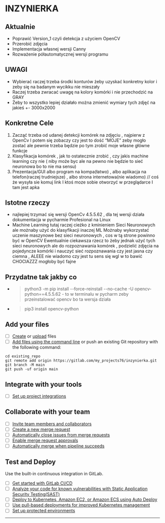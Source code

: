 # INZYNIERKA



## Aktualnie
- Poprawić Version_1 czyli detekcja z użyciem OpenCV
- Przerobić zdjęcia
- Implementacja własnej wersji Canny
- Rozważenie półautomatycznej wersji programu


## UWAGI
- Wybierać raczej trzeba środki konturów żeby uzyskać konkretny kolor i zeby się na badanym wycikku nie mieszały
- Raczej trzeba zwracać uwagę na kolory komórki i nie przechodzić na GRAY
- Żeby to wszystko lepiej działało można zmienić wymiary tych zdjęć na jakieś  +-  3000x2000 

## Konkretne Cele
1. Zacząć trzeba od udanej detekcji komórek na zdjęciu , najpierw z OpenCv I potem się zobaczy czy jest to dość  “MOJE” zeby mogło zostać ale pewnie trzeba będzie po tym zrobić moje własne główne funkcje
2. Klasyfikacja komórek , jak to ostatecznie zrobić , czy jakis machine learning czy nie ( niby może byc ale na pewno nie będzie to sieć neuronowa bo to nie ma sensu)
3. Prezentacja/GUI  albo program na kompa(łatwo)  ,  albo  aplikacja na telefon(raczej trudniejsze)   ,   albo strona internetowa(nie wiadomo) // coś że wysyła sie komuj link I ktoś moze sobie otworzyć w przeglądarce I tam jest apka

## Istotne rzeczy 
- najlepiej trzymać się wersji OpenCv  4.5.5.62  ,  dla tej wersji działa dokumentacja w pycharmie Profesional na Linux
- Machine Learning tutaj raczej cieżko z kminieniem Sieci Neuronowych ale możnaby użyć do klasyfikacji inaczej ML
      Możnaby wykorzystać uczenie maszynowe bez sieci neuronowych , cos w tą strone powinno być w OpenCV
      Ewentualnie ciekawsza rzecz to żeby jednak użyć tych sieci neuronowych ale do rozpoznawania komórek  , podzielić zdjęcia na pojedyncze komórki i nauczyć sieć rozpoznawania czy jest 
      jasna czy ciemna , ALEEE nie wiadomo czy jest tu sens się wgl w to bawić  CHOCIAZZZ  mogłoby być fajne

## Przydatne tak jakby co 
- > python3 -m pip install --force-reinstall --no-cache -U opencv-python==4.5.5.62  -  to w terminalu w pycharm zeby przeinstalować opencv bo ta wersja działa
- > pip3 install opencv-python





## Add your files

- [ ] [Create](https://docs.gitlab.com/ee/user/project/repository/web_editor.html#create-a-file) or [upload](https://docs.gitlab.com/ee/user/project/repository/web_editor.html#upload-a-file) files
- [ ] [Add files using the command line](https://docs.gitlab.com/ee/gitlab-basics/add-file.html#add-a-file-using-the-command-line) or push an existing Git repository with the following command:

```
cd existing_repo
git remote add origin https://gitlab.com/my_projects76/inzynierka.git
git branch -M main
git push -uf origin main
```

## Integrate with your tools

- [ ] [Set up project integrations](https://gitlab.com/my_projects76/inzynierka/-/settings/integrations)

## Collaborate with your team

- [ ] [Invite team members and collaborators](https://docs.gitlab.com/ee/user/project/members/)
- [ ] [Create a new merge request](https://docs.gitlab.com/ee/user/project/merge_requests/creating_merge_requests.html)
- [ ] [Automatically close issues from merge requests](https://docs.gitlab.com/ee/user/project/issues/managing_issues.html#closing-issues-automatically)
- [ ] [Enable merge request approvals](https://docs.gitlab.com/ee/user/project/merge_requests/approvals/)
- [ ] [Automatically merge when pipeline succeeds](https://docs.gitlab.com/ee/user/project/merge_requests/merge_when_pipeline_succeeds.html)

## Test and Deploy

Use the built-in continuous integration in GitLab.

- [ ] [Get started with GitLab CI/CD](https://docs.gitlab.com/ee/ci/quick_start/index.html)
- [ ] [Analyze your code for known vulnerabilities with Static Application Security Testing(SAST)](https://docs.gitlab.com/ee/user/application_security/sast/)
- [ ] [Deploy to Kubernetes, Amazon EC2, or Amazon ECS using Auto Deploy](https://docs.gitlab.com/ee/topics/autodevops/requirements.html)
- [ ] [Use pull-based deployments for improved Kubernetes management](https://docs.gitlab.com/ee/user/clusters/agent/)
- [ ] [Set up protected environments](https://docs.gitlab.com/ee/ci/environments/protected_environments.html)

***

